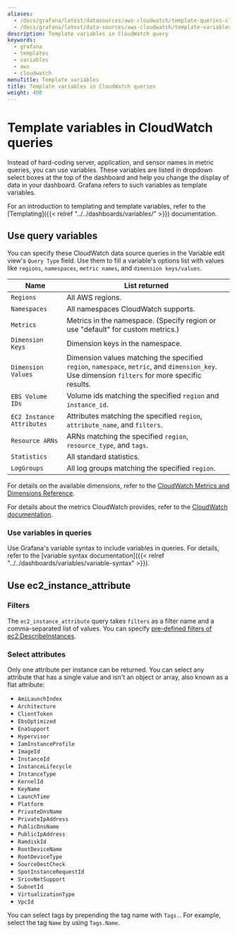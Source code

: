 ```yaml
---
aliases:
  - /docs/grafana/latest/datasources/aws-cloudwatch/template-queries-cloudwatch/
  - /docs/grafana/latest/data-sources/aws-cloudwatch/template-variables/
description: Template variables in CloudWatch query
keywords:
  - grafana
  - templates
  - variables
  - aws
  - cloudwatch
menuTitle: Template variables
title: Template variables in CloudWatch queries
weight: 400
---
```


# Template variables in CloudWatch queries

Instead of hard-coding server, application, and sensor names in metric queries, you can use variables.
These variables are listed in dropdown select boxes at the top of the dashboard and help you change the display of data in your dashboard.
Grafana refers to such variables as template variables.

For an introduction to templating and template variables, refer to the [Templating]({{< relref "../../dashboards/variables/" >}}) documentation.

## Use query variables

You can specify these CloudWatch data source queries in the Variable edit view's `Query Type` field.
Use them to fill a variable's options list with values like `regions`, `namespaces`, `metric names`, and `dimension keys/values`.

| Name                      | List returned                                                                                                                                    |
| ------------------------- | ------------------------------------------------------------------------------------------------------------------------------------------------ |
| `Regions`                 | All AWS regions.                                                                                                                                 |
| `Namespaces`              | All namespaces CloudWatch supports.                                                                                                              |
| `Metrics`                 | Metrics in the namespace. (Specify region or use "default" for custom metrics.)                                                                  |
| `Dimension Keys`          | Dimension keys in the namespace.                                                                                                                 |
| `Dimension Values`        | Dimension values matching the specified `region`, `namespace`, `metric`, and `dimension_key`. Use dimension `filters` for more specific results. |
| `EBS Volume IDs`          | Volume ids matching the specified `region` and `instance_id`.                                                                                    |
| `EC2 Instance Attributes` | Attributes matching the specified `region`, `attribute_name`, and `filters`.                                                                     |
| `Resource ARNs`           | ARNs matching the specified `region`, `resource_type`, and `tags`.                                                                               |
| `Statistics`              | All standard statistics.                                                                                                                         |
| `LogGroups`               | All log groups matching the specified `region`.                                                                                                  |

For details on the available dimensions, refer to the [CloudWatch Metrics and Dimensions Reference](https://docs.aws.amazon.com/AmazonCloudWatch/latest/monitoring/CW_Support_For_AWS.html).

For details about the metrics CloudWatch provides, refer to the [CloudWatch documentation](https://docs.aws.amazon.com/AmazonCloudWatch/latest/DeveloperGuide/CW_Support_For_AWS.html).

### Use variables in queries

Use Grafana's variable syntax to include variables in queries.
For details, refer to the [variable syntax documentation]({{< relref "../../dashboards/variables/variable-syntax" >}}).

## Use ec2_instance_attribute

### Filters

The `ec2_instance_attribute` query takes `filters` as a filter name and a comma-separated list of values.
You can specify [pre-defined filters of ec2:DescribeInstances](http://docs.aws.amazon.com/AWSEC2/latest/APIReference/API_DescribeInstances.html).

### Select attributes

Only one attribute per instance can be returned.
You can select any attribute that has a single value and isn't an object or array, also known as a flat attribute:

- `AmiLaunchIndex`
- `Architecture`
- `ClientToken`
- `EbsOptimized`
- `EnaSupport`
- `Hypervisor`
- `IamInstanceProfile`
- `ImageId`
- `InstanceId`
- `InstanceLifecycle`
- `InstanceType`
- `KernelId`
- `KeyName`
- `LaunchTime`
- `Platform`
- `PrivateDnsName`
- `PrivateIpAddress`
- `PublicDnsName`
- `PublicIpAddress`
- `RamdiskId`
- `RootDeviceName`
- `RootDeviceType`
- `SourceDestCheck`
- `SpotInstanceRequestId`
- `SriovNetSupport`
- `SubnetId`
- `VirtualizationType`
- `VpcId`

You can select tags by prepending the tag name with `Tags.`.
For example, select the tag `Name` by using `Tags.Name`.
